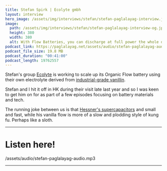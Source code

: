 ```yaml
---
title: Stefan Spirk | Ecolyte gmbh
layout: interview
hero_image: /assets/img/interviews/stefan/stefan-paglalayag-interview.jpg
image:
  path: /assets/img/interviews/stefan/stefan-paglalayag-interview-og.jpg
  height: 380
  width: 380
  alt: With Flow Batteries, you can discharge at full power the whole day. These complex projects require a lot of  multi-disciplinary thinking. If you simplify too much you lose the ESSENCE.
podcast_link: https://paglalayag.net/assets/audio/stefan-paglalayag-audio.mp3
podcast_file_size: 19.8 MB
podcast_duration: "00:41:00"
podcast_length: 19762557
---
```


Stefan's group [Ecolyte](https://ecolyte.at/) is working to scale up its Organic Flow battery using their own electrolyte derived from [industrial-grade vanillin](https://www.vanillaflow.eu/).

Stefan and I hit it off in HK during their visit late last year and so I was keen to get him on for as part of a few episodes focusing on battery materials and tech.

The running joke between us is that [Hessner's supercapacitors](hessner.tech) and small and fast, while his vanilla flow is more of a slow and plodding style of kung fu.  Perhaps like a sloth.

-----------------

# Listen here!

/assets/audio/stefan-paglalayag-audio.mp3

-----------------
